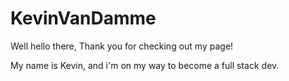 # KevinVanDamme
Well hello there,
Thank you for checking out my page!

My name is Kevin, and i'm on my way to become a full stack dev.

